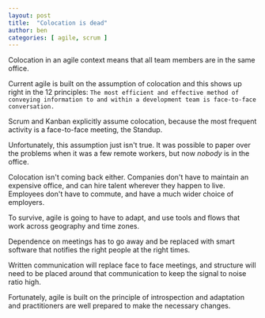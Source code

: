 ```yaml
---
layout: post
title:  "Colocation is dead"
author: ben
categories: [ agile, scrum ]
---
```


Colocation in an agile context means that all team members are in the same office.

Current agile is built on the assumption of colocation and this shows up
right in the 12 principles:
`The most efficient and effective method of conveying information to and within a development team is face-to-face conversation.`

Scrum and Kanban explicitly assume colocation, because the most frequent activity
is a face-to-face meeting, the Standup.

Unfortunately, this assumption just isn't true. It was possible to paper over the
problems when it was a few remote workers, but now *nobody* is in the office.

Colocation isn't coming back either. Companies don't have to maintain an expensive
office, and can hire talent wherever they happen to live.
Employees don't have to commute, and have a much wider choice of employers.

To survive, agile is going to have to adapt, and use tools and flows that work
across geography and time zones.

Dependence on meetings has to go away and be replaced with smart software that
notifies the right people at the right times.

Written communication will replace face to face meetings, and structure will need
to be placed around that communication to keep the signal to noise ratio high.

Fortunately, agile is built on the principle of introspection and adaptation and
practitioners are well prepared to make the necessary changes.
